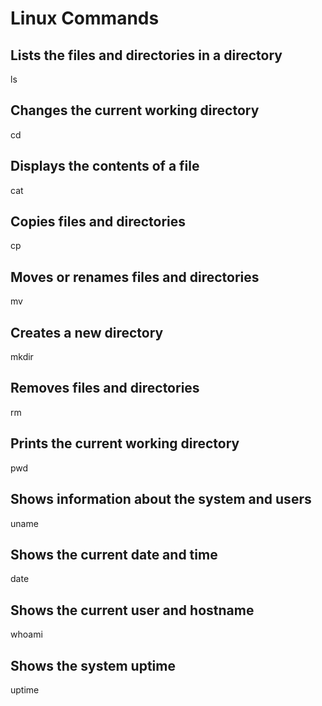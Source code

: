 # Linux Commands

## Lists the files and directories in a directory
ls

## Changes the current working directory
cd

## Displays the contents of a file
cat

## Copies files and directories
cp

## Moves or renames files and directories
mv

## Creates a new directory
mkdir

## Removes files and directories
rm

## Prints the current working directory
pwd

## Shows information about the system and users
uname

## Shows the current date and time
date

## Shows the current user and hostname
whoami

## Shows the system uptime
uptime
